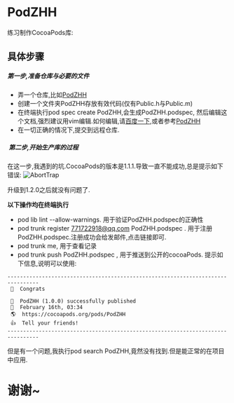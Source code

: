 # PodZHH
练习制作CocoaPods库:

## 具体步骤

##### 第一步,准备仓库与必要的文件

- 弄一个仓库,比如[PodZHH](https://github.com/GitHubZHH/PodZHH.git)
- 创建一个文件夹PodZHH存放有效代码(仅有Public.h与Public.m)     
- 在终端执行pod spec create PodZHH,会生成PodZHH.podspec, 然后编辑这个文档,强烈建议用vim编辑.如何编辑,请[百度一下](https://www.baidu.com),或者参考[PodZHH](https://github.com/GitHubZHH/PodZHH.git)
- 在一切正确的情况下,提交到远程仓库.

#####  第二步,开始生产库的过程
在这一步,我遇到的坑.CocoaPods的版本是1.1.1.导致一直不能成功,总是提示如下错误:
![AbortTrap](http://upload-images.jianshu.io/upload_images/1198135-5f4b2a802de0baef.png?imageMogr2/auto-orient/strip%7CimageView2/2/w/1240)

升级到1.2.0之后就没有问题了.


**以下操作均在终端执行**

- pod lib lint --allow-warnings. 用于验证PodZHH.podspec的正确性
- pod trunk register 771722918@qq.com PodZHH.podspec . 用于注册PodZHH.podspec.注册成功会给发邮件,点击链接即可.
- pod trunk me, 用于查看记录
- pod trunk push PodZHH.podspec , 用于推送到公开的cocoaPods.
提示如下信息,说明可以使用:
```
--------------------------------------------------------------------------------
 🎉  Congrats

 🚀  PodZHH (1.0.0) successfully published
 📅  February 16th, 03:34
 🌎  https://cocoapods.org/pods/PodZHH
 👍  Tell your friends!
--------------------------------------------------------------------------------
```
但是有一个问题,我执行pod search PodZHH,竟然没有找到.但是能正常的在项目中应用.

# 谢谢~
